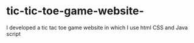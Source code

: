 # tic-tic-toe-game-website-
I developed a tic tac toe game website in which I use html CSS and Java script
